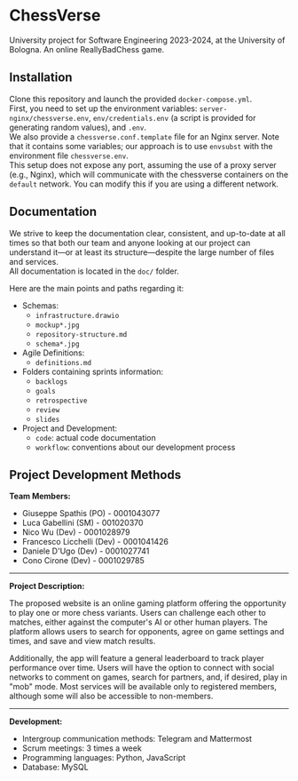 # ChessVerse

University project for Software Engineering 2023-2024, at the University of Bologna. An online ReallyBadChess game.

## Installation

Clone this repository and launch the provided `docker-compose.yml`.  
First, you need to set up the environment variables: `server-nginx/chessverse.env`, `env/credentials.env` (a script is provided for generating random values), and `.env`.  
We also provide a `chessverse.conf.template` file for an Nginx server. Note that it contains some variables; our approach is to use `envsubst` with the environment file `chessverse.env`.  
This setup does not expose any port, assuming the use of a proxy server (e.g., Nginx), which will communicate with the chessverse containers on the `default` network. You can modify this if you are using a different network.

## Documentation

We strive to keep the documentation clear, consistent, and up-to-date at all times so that both our team and anyone looking at our project can understand it—or at least its structure—despite the large number of files and services.  
All documentation is located in the `doc/` folder.

Here are the main points and paths regarding it:

* Schemas:
  - `infrastructure.drawio`
  - `mockup*.jpg`
  - `repository-structure.md`
  - `schema*.jpg`
* Agile Definitions:
  - `definitions.md`
* Folders containing sprints information:
  - `backlogs`
  - `goals`
  - `retrospective`
  - `review`
  - `slides`
* Project and Development:
  - `code`: actual code documentation
  - `workflow`: conventions about our development process

## Project Development Methods

**Team Members:**
- Giuseppe Spathis (PO) - 0001043077
- Luca Gabellini (SM) - 001020370
- Nico Wu (Dev) - 0001028979
- Francesco Licchelli (Dev) - 0001041426
- Daniele D'Ugo (Dev) - 0001027741
- Cono Cirone (Dev) - 0001029785

---

**Project Description:**

The proposed website is an online gaming platform offering the opportunity to play one or more chess variants. Users can challenge each other to matches, either against the computer's AI or other human players. The platform allows users to search for opponents, agree on game settings and times, and save and view match results.

Additionally, the app will feature a general leaderboard to track player performance over time. Users will have the option to connect with social networks to comment on games, search for partners, and, if desired, play in "mob" mode. Most services will be available only to registered members, although some will also be accessible to non-members.

---

**Development:**
- Intergroup communication methods: Telegram and Mattermost
- Scrum meetings: 3 times a week
- Programming languages: Python, JavaScript
- Database: MySQL
